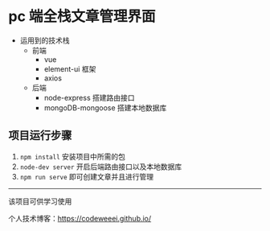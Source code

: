 # pc 端全栈文章管理界面

- 运用到的技术栈
  - 前端
    - vue
    - element-ui 框架
    - axios
  - 后端
    - node-express 搭建路由接口
    - mongoDB-mongoose 搭建本地数据库

## 项目运行步骤

1. `npm install` 安装项目中所需的包
2. `node-dev server` 开启后端路由接口以及本地数据库
3. `npm run serve` 即可创建文章并且进行管理

---

该项目可供学习使用

个人技术博客：https://codeweeei.github.io/
